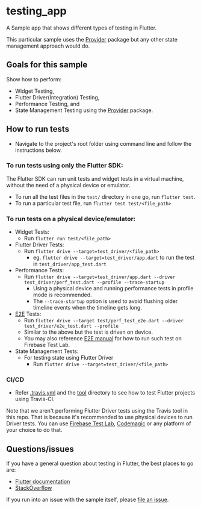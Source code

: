 # testing_app

A Sample app that shows different types of testing in Flutter.

This particular sample uses the [Provider][] package but any other state management approach
would do.

[provider]: https://pub.dev/packages/provider

## Goals for this sample

Show how to perform:

- Widget Testing,
- Flutter Driver(Integration) Testing,
- Performance Testing, and
- State Management Testing using the [Provider][] package.

## How to run tests
- Navigate to the project's root folder using command line and follow the instructions below.

### To run tests using only the Flutter SDK:
The Flutter SDK can run unit tests and widget tests in a virtual machine, without the need of a physical device or emulator.
- To run all the test files in the `test/` directory in one go, run `flutter test`.
- To run a particular test file, run `flutter test test/<file_path>`

### To run tests on a physical device/emulator:
- Widget Tests:
  - Run `flutter run test/<file_path>`
- Flutter Driver Tests:
  - Run `flutter drive --target=test_driver/<file_path>`
    - eg. `flutter drive --target=test_driver/app.dart` to run the test in `test_driver/app_test.dart`
- Performance Tests:
  - Run `flutter drive --target=test_driver/app.dart --driver test_driver/perf_test.dart --profile --trace-startup`
    - Using a physical device and running performance tests in profile mode is recommended.
    - The `--trace-startup` option is used to avoid flushing older timeline events when the timeline gets long.
- [E2E](https://pub.dev/packages/e2e) Tests:
  - Run `flutter drive --target test/perf_test_e2e.dart --driver test_driver/e2e_test.dart --profile`
  - Similar to the above but the test is driven on device.
  - You may also reference [E2E manual](https://github.com/flutter/plugins/tree/master/packages/e2e#firebase-test-lab) for how to run such test on Firebase Test Lab.
- State Management Tests:
  - For testing state using Flutter Driver
    - Run `flutter drive --target=test_driver/<file_path>`

### CI/CD
- Refer [.travis.yml](../.travis.yml) and the [tool](../tool) directory to see how to test Flutter projects using Travis-CI.

Note that we aren't performing Flutter Driver tests using the Travis tool in this repo. That is because it's recommended to use physical devices to run Driver tests. You can use [Firebase Test Lab](https://firebase.google.com/docs/test-lab), [Codemagic](https://codemagic.io/) or any platform of your choice to do that.

## Questions/issues

If you have a general question about testing in Flutter, the best places to go are:

- [Flutter documentation](https://flutter.dev/)
- [StackOverflow](https://stackoverflow.com/questions/tagged/flutter)

If you run into an issue with the sample itself, please
[file an issue](https://github.com/flutter/samples/issues).
